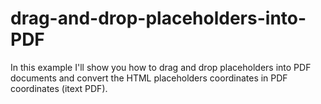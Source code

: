 # drag-and-drop-placeholders-into-PDF
In this example I'll show you how to drag and drop placeholders into PDF documents and convert the HTML placeholders coordinates in PDF coordinates (itext PDF).

